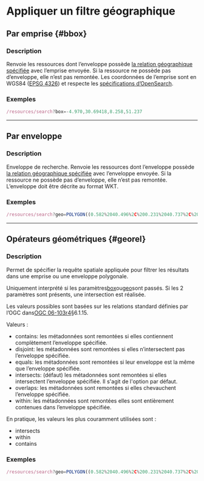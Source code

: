 # Appliquer un filtre géographique



## Par emprise {#bbox}

### Description

Renvoie les ressources dont l’enveloppe possède [la relation géographique spécifiée](#georel) avec l’emprise envoyée. Si la ressource ne possède pas d’enveloppe, elle n’est pas remontée. Les coordonnées de l’emprise sont en WGS84 \([EPSG 4326](https://epsg.io/4326)\) et respecte les [spécifications d’OpenSearch](http://www.opensearch.org/Specifications/OpenSearch/Extensions/Geo/1.0/Draft_2#The_.22box.22_parameter).

### Exemples

```js
/resources/search?box=-4.970,30.69418,8.258,51.237
```

---

## Par enveloppe

### Description

Enveloppe de recherche. Renvoie les ressources dont l’enveloppe possède [la relation géographique spécifiée](#georel) avec l’enveloppe envoyée. Si la ressource ne possède pas d’enveloppe, elle n’est pas remontée. L’enveloppe doit être décrite au format WKT.

### Exemples

```js
/resources/search?geo=POLYGON((0.582%2040.496%2C%200.231%2040.737%2C%200.736%2042.869%2C%203.351%2042.386%2C%203.263%2041.814%2C%202.164%2041.265%2C%200.978%20%20%2040.957%2C%200.802%2040.781%2C%200.978%2040.649%2C%200.582%2040.496))
```

---

## Opérateurs géométriques {#georel}

### Description

Permet de spécifier la requête spatiale appliquée pour filtrer les résultats dans une emprise ou une enveloppe polygonale.

Uniquement interprété si les paramètres[box](https://docs.google.com/document/d/11dayY1FH1NETn6mn9Pt2y3n8ywVUD0DoKbCi9ct9ZRo/edit#heading=h.il7x5h5xccze)ou[geo](https://docs.google.com/document/d/11dayY1FH1NETn6mn9Pt2y3n8ywVUD0DoKbCi9ct9ZRo/edit#heading=h.7z2v039ma5po)sont passés. Si les 2 paramètres sont présents, une intersection est réalisée.

Les valeurs possibles sont basées sur les relations standard définies par l’OGC dans[OGC 06-103r4](http://portal.opengeospatial.org/files/?artifact_id=25355)§6.1.15.

Valeurs :

* contains: les métadonnées sont remontées si elles contiennent complètement l’enveloppe spécifiée.
* disjoint: les métadonnées sont remontées si elles n’intersectent pas l’enveloppe spécifiée.
* equals: les métadonnées sont remontées si leur enveloppe est la même que l’enveloppe spécifiée.
* intersects: \(défaut\) les métadonnées sont remontées si elles intersectent l’enveloppe spécifiée. Il s'agit de l'option par défaut.
* overlaps: les métadonnées sont remontées si elles chevauchent l’enveloppe spécifiée.
* within: les métadonnées sont remontées elles sont entièrement contenues dans l’enveloppe spécifiée.



En pratique, les valeurs les plus couramment utilisées sont :

* intersects
* within
* contains

### Exemples

```js
/resources/search?geo=POLYGON((0.582%2040.496%2C%200.231%2040.737%2C%200.736%2042.869%2C%203.351%2042.386%2C%203.263%2041.814%2C%202.164%2041.265%2C%200.978%20%20%2040.957%2C%200.802%2040.781%2C%200.978%2040.649%2C%200.582%2040.496))&rel=within
```



